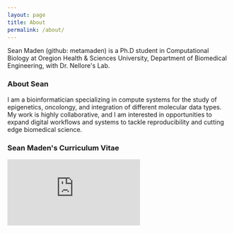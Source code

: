 ```yaml
---
layout: page
title: About
permalink: /about/
---
```


Sean Maden (github: metamaden) is a Ph.D student in Computational Biology at Oregion Health & Sciences University, Department of Biomedical Engineering, with Dr. Nellore's Lab.

### About Sean

I am a bioinformatician specializing in compute systems for the study of epigenetics, oncolongy, and integration of different molecular data types. My work is highly collaborative, and I am interested in opportunities to expand digital workflows and systems to tackle reproducibility and cutting edge biomedical science. 

### Sean Maden's Curriculum Vitae
![SeanMaden_CurriculumVitae](https://github.com/metamaden/CV_repo/blob/master/CV_SeanMaden_2018_revised.pdf)

